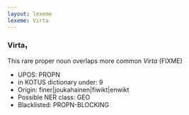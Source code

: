 ```yaml
---
layout: lexeme
lexeme: Virta
---
```


###  Virta₁

This rare proper noun overlaps more common *Virta* (FIXME)
* UPOS:  PROPN
* in KOTUS dictionary under:  9
* Origin:  finer|joukahainen|fiwikt|enwikt
* Possible NER class:  GEO
* Blacklisted:  PROPN-BLOCKING

